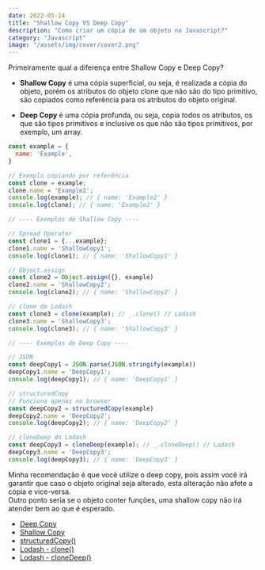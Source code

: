 ```yaml
---
date: 2022-05-14
title: "Shallow Copy VS Deep Copy"
description: "Como criar um cópia de um objeto no Javascript?"
category: "Javascript"
image: "/assets/img/cover/cover2.png"
---
```


Primeiramente qual a diferença entre Shallow Copy e Deep Copy?

- **Shallow Copy** é uma cópia superficial, ou seja, é realizada a cópia do objeto, porém os atributos do objeto clone que não são do tipo primitivo, são copiados como referência para os atributos do objeto original.

- **Deep Copy** é uma cópia profunda, ou seja, copia todos os atributos, os que são tipos primitivos e inclusive os que não são tipos primitivos, por exemplo, um array.

```javascript
const example = {
  name: 'Example',
}

// Exemplo copiando por referência
const clone = example;
clone.name = 'Example2';
console.log(example); // { name: 'Example2' }
console.log(clone); // { name: 'Example2' }

// ---- Exemplos de Shallow Copy ----

// Spread Operator
const clone1 = {...example};
clone1.name = 'ShallowCopy1';
console.log(clone1); // { name: 'ShallowCopy1' }

// Object.assign
const clone2 = Object.assign({}, example)
clone2.name = 'ShallowCopy2';
console.log(clone2); // { name: 'ShallowCopy2' }

// clone do Lodash
const clone3 = clone(example); // _.clone() // Lodash
clone3.name = 'ShallowCopy3';
console.log(clone3); // { name: 'ShallowCopy3' }

// ---- Exemplos de Deep Copy ----

// JSON
const deepCopy1 = JSON.parse(JSON.stringify(example))
deepCopy1.name = 'DeepCopy1';
console.log(deepCopy1); // { name: 'DeepCopy1' }

// structuredCopy
// Funciona apenas no browser
const deepCopy2 = structuredCopy(example)
deepCopy2.name = 'DeepCopy2';
console.log(deepCopy2); // { name: 'DeepCopy2' }

// cloneDeep do Lodash
const deepCopy3 = cloneDeep(example); // _.cloneDeep() // Lodash
deepCopy3.name = 'DeepCopy3';
console.log(deepCopy3); // { name: 'DeepCopy3' }
```

Minha recomendação é que você utilize o deep copy, pois assim você irá garantir que caso o objeto original seja alterado, esta alteração não afete a cópia e vice-versa.<br/>
Outro ponto seria se o objeto conter funções, uma shallow copy não irá atender bem ao que é esperado.

- <a href="https://developer.mozilla.org/en-US/docs/Glossary/Deep_copy" target="_blank" rel="noopener noreferrer">Deep Copy</a>
- <a href="https://developer.mozilla.org/en-US/docs/Glossary/Shallow_copy" target="_blank" rel="noopener noreferrer">Shallow Copy</a>
- <a href="https://developer.mozilla.org/en-US/docs/Web/API/structuredCopy" target="_blank" rel="noopener noreferrer">structuredCopy()</a>
- <a href="https://lodash.com/docs/4.17.15#clone" target="_blank" rel="noopener noreferrer">Lodash - clone()</a>
- <a href="https://lodash.com/docs/4.17.15#cloneDeep" target="_blank" rel="noopener noreferrer">Lodash - cloneDeep()</a>
